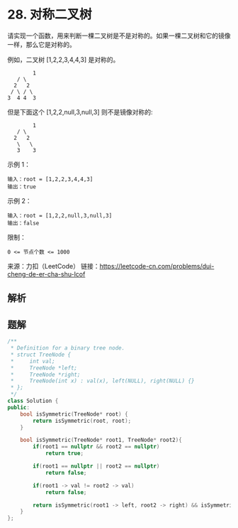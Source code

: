 # 28. 对称二叉树

请实现一个函数，用来判断一棵二叉树是不是对称的。如果一棵二叉树和它的镜像一样，那么它是对称的。

例如，二叉树 [1,2,2,3,4,4,3] 是对称的。

    		1
       / \
      2   2
     / \ / \
    3  4 4  3

但是下面这个 [1,2,2,null,3,null,3] 则不是镜像对称的:

    		1
       / \
      2   2
       \   \
       3    3
 示例 1：

```
输入：root = [1,2,2,3,4,4,3]
输出：true
```

示例 2：

```
输入：root = [1,2,2,null,3,null,3]
输出：false
```

限制：

`0 <= 节点个数 <= 1000`



来源：力扣（LeetCode）
链接：https://leetcode-cn.com/problems/dui-cheng-de-er-cha-shu-lcof



## 解析



## 题解

```c++
/**
 * Definition for a binary tree node.
 * struct TreeNode {
 *     int val;
 *     TreeNode *left;
 *     TreeNode *right;
 *     TreeNode(int x) : val(x), left(NULL), right(NULL) {}
 * };
 */
class Solution {
public:
    bool isSymmetric(TreeNode* root) {
        return isSymmetric(root, root);
    }

    bool isSymmetric(TreeNode* root1, TreeNode* root2){
        if(root1 == nullptr && root2 == nullptr)
            return true;

        if(root1 == nullptr || root2 == nullptr)
            return false;

        if(root1 -> val != root2 -> val)
            return false;

        return isSymmetric(root1 -> left, root2 -> right) && isSymmetric(root1 -> right, root2 -> left);
    }
};
```



